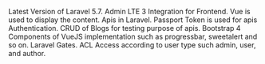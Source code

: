 Latest Version of Laravel 5.7.
Admin LTE 3 Integration for Frontend.
Vue is used to display the content.
Apis in Laravel.
Passport Token is used for apis Authentication.
CRUD of Blogs for testing purpose of apis.
Bootstrap 4
Components of VueJS implementation such as progressbar, sweetalert and so on.
Laravel Gates.
ACL
Access according to user type such admin, user, and author.
